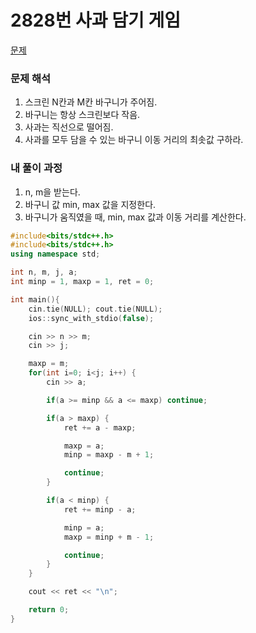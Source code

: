 # 2828번 사과 담기 게임

[문제](https://www.acmicpc.net/problem/2828)

### 문제 해석

1. 스크린 N칸과 M칸 바구니가 주어짐.
2. 바구니는 항상 스크린보다 작음.
3. 사과는 직선으로 떨어짐.
4. 사과를 모두 담을 수 있는 바구니 이동 거리의 최솟값 구하라.

### 내 풀이 과정

1. n, m을 받는다.
2. 바구니 값 min, max 값을 지정한다.
3. 바구니가 움직였을 때, min, max 값과 이동 거리를 계산한다.

```c++
#include<bits/stdc++.h>
#include<bits/stdc++.h>
using namespace std;

int n, m, j, a;
int minp = 1, maxp = 1, ret = 0;

int main(){
    cin.tie(NULL); cout.tie(NULL);
    ios::sync_with_stdio(false);

    cin >> n >> m;
    cin >> j;

    maxp = m;
    for(int i=0; i<j; i++) {
        cin >> a;

        if(a >= minp && a <= maxp) continue;

        if(a > maxp) {
            ret += a - maxp;

            maxp = a;
            minp = maxp - m + 1;

            continue;
        }

        if(a < minp) {
            ret += minp - a;

            minp = a;
            maxp = minp + m - 1;

            continue;
        }
    }

    cout << ret << "\n";

    return 0;
}
```
